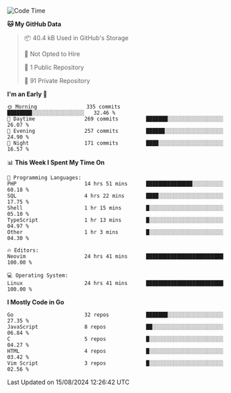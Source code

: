 
<!--START_SECTION:waka-->
![Code Time](http://img.shields.io/badge/Code%20Time-5%2C167%20hrs%2014%20mins-blue)

**🐱 My GitHub Data** 

> 📦 40.4 kB Used in GitHub's Storage 
 > 
> 🚫 Not Opted to Hire
 > 
> 📜 1 Public Repository 
 > 
> 🔑 91 Private Repository 
 > 
**I'm an Early 🐤** 

```text
🌞 Morning                335 commits         ████████░░░░░░░░░░░░░░░░░   32.46 % 
🌆 Daytime                269 commits         ███████░░░░░░░░░░░░░░░░░░   26.07 % 
🌃 Evening                257 commits         ██████░░░░░░░░░░░░░░░░░░░   24.90 % 
🌙 Night                  171 commits         ████░░░░░░░░░░░░░░░░░░░░░   16.57 % 
```


📊 **This Week I Spent My Time On** 

```text
💬 Programming Languages: 
PHP                      14 hrs 51 mins      ███████████████░░░░░░░░░░   60.18 % 
SQL                      4 hrs 22 mins       ████░░░░░░░░░░░░░░░░░░░░░   17.75 % 
Shell                    1 hr 15 mins        █░░░░░░░░░░░░░░░░░░░░░░░░   05.10 % 
TypeScript               1 hr 13 mins        █░░░░░░░░░░░░░░░░░░░░░░░░   04.97 % 
Other                    1 hr 3 mins         █░░░░░░░░░░░░░░░░░░░░░░░░   04.30 % 

🔥 Editors: 
Neovim                   24 hrs 41 mins      █████████████████████████   100.00 % 

💻 Operating System: 
Linux                    24 hrs 41 mins      █████████████████████████   100.00 % 
```

**I Mostly Code in Go** 

```text
Go                       32 repos            ███████░░░░░░░░░░░░░░░░░░   27.35 % 
JavaScript               8 repos             ██░░░░░░░░░░░░░░░░░░░░░░░   06.84 % 
C                        5 repos             █░░░░░░░░░░░░░░░░░░░░░░░░   04.27 % 
HTML                     4 repos             █░░░░░░░░░░░░░░░░░░░░░░░░   03.42 % 
Vim Script               3 repos             █░░░░░░░░░░░░░░░░░░░░░░░░   02.56 % 
```




 Last Updated on 15/08/2024 12:26:42 UTC
<!--END_SECTION:waka-->
